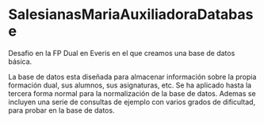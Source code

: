 # SalesianasMariaAuxiliadoraDatabase

Desafio en la FP Dual en Everis en el que creamos una base de datos básica.

La base de datos esta diseñada para almacenar información sobre la propia formación dual, sus alumnos, sus asignaturas, etc.
Se ha aplicado hasta la tercera forma normal para la normalización de la base de datos. Ademas se incluyen una serie de consultas de ejemplo con varios grados de dificultad, para probar en la base de datos.
